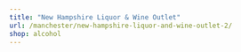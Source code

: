 ```yaml
---
title: "New Hampshire Liquor & Wine Outlet"
url: /manchester/new-hampshire-liquor-and-wine-outlet-2/
shop: alcohol
---
```

